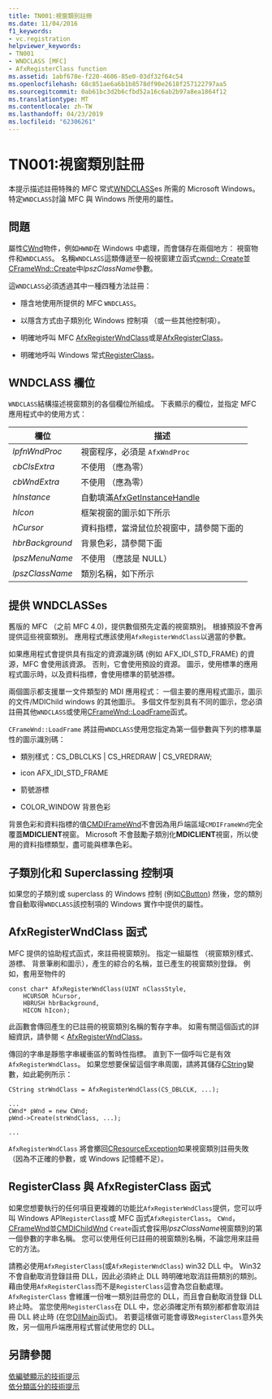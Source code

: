 ```yaml
---
title: TN001:視窗類別註冊
ms.date: 11/04/2016
f1_keywords:
- vc.registration
helpviewer_keywords:
- TN001
- WNDCLASS [MFC]
- AfxRegisterClass function
ms.assetid: 1abf678e-f220-4606-85e0-03df32f64c54
ms.openlocfilehash: 68c851ae6a6b1b8578df90e2618f257122797aa5
ms.sourcegitcommit: 0ab61bc3d2b6cfbd52a16c6ab2b97a8ea1864f12
ms.translationtype: MT
ms.contentlocale: zh-TW
ms.lasthandoff: 04/23/2019
ms.locfileid: "62306261"
---
```

# <a name="tn001-window-class-registration"></a>TN001:視窗類別註冊

本提示描述註冊特殊的 MFC 常式[WNDCLASS](/windows/desktop/api/winuser/ns-winuser-tagwndclassa)es 所需的 Microsoft Windows。 特定`WNDCLASS`討論 MFC 與 Windows 所使用的屬性。

## <a name="the-problem"></a>問題

屬性[CWnd](../mfc/reference/cwnd-class.md)物件，例如`HWND`在 Windows 中處理，而會儲存在兩個地方： 視窗物件和`WNDCLASS`。 名稱`WNDCLASS`這類傳遞至一般視窗建立函式[cwnd:: Create](../mfc/reference/cwnd-class.md#create)並[CFrameWnd::Create](../mfc/reference/cframewnd-class.md#create)中*lpszClassName*參數。

這`WNDCLASS`必須透過其中一種四種方法註冊：

- 隱含地使用所提供的 MFC `WNDCLASS`。

- 以隱含方式由子類別化 Windows 控制項 （或一些其他控制項）。

- 明確地呼叫 MFC [AfxRegisterWndClass](../mfc/reference/application-information-and-management.md#afxregisterwndclass)或是[AfxRegisterClass](../mfc/reference/application-information-and-management.md#afxregisterclass)。

- 明確地呼叫 Windows 常式[RegisterClass](/windows/desktop/api/winuser/nf-winuser-registerclassa)。

## <a name="wndclass-fields"></a>WNDCLASS 欄位

`WNDCLASS`結構描述視窗類別的各個欄位所組成。 下表顯示的欄位，並指定 MFC 應用程式中的使用方式：

|欄位|描述|
|-----------|-----------------|
|*lpfnWndProc*|視窗程序，必須是 `AfxWndProc`|
|*cbClsExtra*|不使用 （應為零）|
|*cbWndExtra*|不使用 （應為零）|
|*hInstance*|自動填滿[AfxGetInstanceHandle](../mfc/reference/application-information-and-management.md#afxgetinstancehandle)|
|*hIcon*|框架視窗的圖示如下所示|
|*hCursor*|資料指標，當滑鼠位於視窗中，請參閱下面的|
|*hbrBackground*|背景色彩，請參閱下面|
|*lpszMenuName*|不使用 （應該是 NULL）|
|*lpszClassName*|類別名稱，如下所示|

## <a name="provided-wndclasses"></a>提供 WNDCLASSes

舊版的 MFC （之前 MFC 4.0)，提供數個預先定義的視窗類別。 根據預設不會再提供這些視窗類別。 應用程式應該使用`AfxRegisterWndClass`以適當的參數。

如果應用程式會提供具有指定的資源識別碼 (例如 AFX_IDI_STD_FRAME) 的資源，MFC 會使用該資源。 否則，它會使用預設的資源。 圖示，使用標準的應用程式圖示時，以及資料指標，會使用標準的箭號游標。

兩個圖示都支援單一文件類型的 MDI 應用程式： 一個主要的應用程式圖示，圖示的文件/MDIChild windows 的其他圖示。 多個文件型別具有不同的圖示，您必須註冊其他`WNDCLASS`或使用[CFrameWnd::LoadFrame](../mfc/reference/cframewnd-class.md#loadframe)函式。

`CFrameWnd::LoadFrame` 將註冊`WNDCLASS`使用您指定為第一個參數與下列的標準屬性的圖示識別碼：

- 類別樣式：CS_DBLCLKS &#124; CS_HREDRAW &#124; CS_VREDRAW;

- icon AFX_IDI_STD_FRAME

- 箭號游標

- COLOR_WINDOW 背景色彩

背景色彩和資料指標的值[CMDIFrameWnd](../mfc/reference/cmdiframewnd-class.md)不會因為用戶端區域`CMDIFrameWnd`完全覆蓋**MDICLIENT**視窗。 Microsoft 不會鼓勵子類別化**MDICLIENT**視窗，所以使用的資料指標類型，盡可能與標準色彩。

## <a name="subclassing-and-superclassing-controls"></a>子類別化和 Superclassing 控制項

如果您的子類別或 superclass 的 Windows 控制 (例如[CButton](../mfc/reference/cbutton-class.md)) 然後，您的類別會自動取得`WNDCLASS`該控制項的 Windows 實作中提供的屬性。

## <a name="the-afxregisterwndclass-function"></a>AfxRegisterWndClass 函式

MFC 提供的協助程式函式，來註冊視窗類別。 指定一組屬性 （視窗類別樣式、 游標、 背景筆刷和圖示），產生的綜合的名稱，並已產生的視窗類別登錄。 例如，套用至物件的

```
const char* AfxRegisterWndClass(UINT nClassStyle,
    HCURSOR hCursor,
    HBRUSH hbrBackground,
    HICON hIcon);
```

此函數會傳回產生的已註冊的視窗類別名稱的暫存字串。 如需有關這個函式的詳細資訊，請參閱 < [AfxRegisterWndClass](../mfc/reference/application-information-and-management.md#afxregisterwndclass)。

傳回的字串是靜態字串緩衝區的暫時性指標。 直到下一個呼叫它是有效`AfxRegisterWndClass`。 如果您想要保留這個字串周圍，請將其儲存[CString](../atl-mfc-shared/using-cstring.md)變數，如此範例所示：

```
CString strWndClass = AfxRegisterWndClass(CS_DBLCLK, ...);

...
CWnd* pWnd = new CWnd;
pWnd->Create(strWndClass, ...);

...
```

`AfxRegisterWndClass` 將會擲回[CResourceException](../mfc/reference/cresourceexception-class.md)如果視窗類別註冊失敗 （因為不正確的參數，或 Windows 記憶體不足）。

## <a name="the-registerclass-and-afxregisterclass-functions"></a>RegisterClass 與 AfxRegisterClass 函式

如果您想要執行的任何項目更複雜的功能比`AfxRegisterWndClass`提供，您可以呼叫 Windows API`RegisterClass`或 MFC 函式`AfxRegisterClass`。 `CWnd`， [CFrameWnd](../mfc/reference/cframewnd-class.md)並[CMDIChildWnd](../mfc/reference/cmdichildwnd-class.md) `Create`函式會採用*lpszClassName*視窗類別的第一個參數的字串名稱。 您可以使用任何已註冊的視窗類別名稱，不論您用來註冊它的方法。

請務必使用`AfxRegisterClass`(或`AfxRegisterWndClass`) win32 DLL 中。 Win32 不會自動取消登錄註冊 DLL，因此必須終止 DLL 時明確地取消註冊類別的類別。 藉由使用`AfxRegisterClass`而不是`RegisterClass`這會為您自動處理。 `AfxRegisterClass` 會維護一份唯一類別註冊您的 DLL，而且會自動取消登錄 DLL 終止時。 當您使用`RegisterClass`在 DLL 中，您必須確定所有類別都都會取消註冊 DLL 終止時 (在您[DllMain](/windows/desktop/Dlls/dllmain)函式)。 若要這樣做可能會導致`RegisterClass`意外失敗，另一個用戶端應用程式嘗試使用您的 DLL。

## <a name="see-also"></a>另請參閱

[依編號顯示的技術提示](../mfc/technical-notes-by-number.md)<br/>
[依分類區分的技術提示](../mfc/technical-notes-by-category.md)
